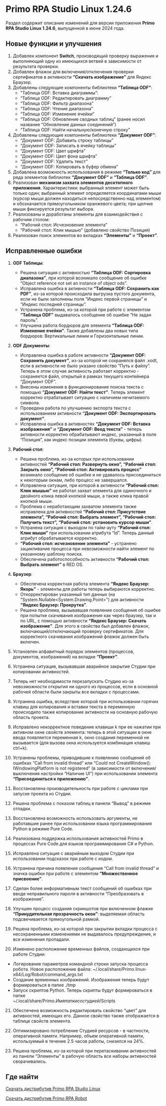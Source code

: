 # Primo RPA Studio Linux 1.24.6

Раздел содержит описание изменений для версии приложения **Primo RPA Studio Linux 1.24.6**, выпущенной в июне 2024 года. 


## Новые функции и улучшения
1. Добавлен компонент **Switch**, производящий проверку выражения и выполняющий одну из имеющихся ветвей в зависимости от результата проверки.
2. Добавлен флажок для включения/отключения проверки сертификатов в активности **“Скачать изображение”** для Яндекс Браузер.
3. Добавлены следующие компоненты библиотеки **“Таблица ODF"**:
   * "Таблица ODF: Вставка диаграммы”:
   * “Таблица ODF: Редактировать диаграмму”
   * “Таблица ODF: Фильтр диапазона”
   * “Таблица ODF: Чтение диапазона”
   * “Таблица ODF: Изменение ячейки”
   * “Таблица ODF: Обновление сводных таблиц” (ранее носил название “Обновление данных соединений”)
   * “Таблица ODF: Найти начальную/конечную строку”
4. Добавлены следующие компоненты библиотеки **“Документ ODF”**: 
   * “Документ ODF: Добавить строку таблицы”
   * “Документ ODF: Записать в ячейку таблицы”
   * “Документ ODF: Цвет шрифта”
   * “Документ ODF: Цвет фона шрифта”
   * “Документ ODF: Удалить текст”
   * “Документ ODF: Копировать в буфер обмена”
5. Добавлена возможность использования в режиме **“Только код”** для ряда элементов библиотек **“Документ ODF”** и **“Таблица ODF”**.
6. Реализован **механизм захвата элементов десктопного приложения**. Характеристики: выбранный элемент может быть только один; выбранный элемент определяется координатами мыши (курсор мыши должен находиться непосредственно над элементом) и обозначается прямоугольником оранжевого цвета; при щелчке мыши фиксируется результат выбора.
7. Реализованы и доработаны элементы для взаимодействия с рабочим столом:
   * “Рабочий стол: Исчезновение элемента”
   * “Рабочий стол: Клик мышью” (добавлено свойство Позиция)
8. Реализован поиск элементов во вкладках **“Элементы”** и **“Проект”**.


## Исправленные ошибки 

1. **ODF Таблицы**:
   * Решена ситуация с активностью **“Таблица ODF: Сортировка диапазона”**, при которой возникало сообщение об ошибке “Object reference not set an instance of object ods”.
   * Исправлена ошибка в активности **“Таблица ODF: Сохранить как PDF”**, из-за которой происходила выгрузка пустого документа, если не были заполнены поля “Индекс первой страницы” и “Индекс последней страницы”. 
   * Устранена проблема, из-за которой при работе с элементом **“Таблица ODF”** выдавалось сообщение об ошибке “Не задан пароль”.  
   * Улучшена работа бордюров для элемента **“Таблица ODF: Изменение ячейки”**. Также добавлены два новых типа бордюров: Вертикальные линии и Горизонтальные линии.

2. **ODF Документы**: 
   * Исправлена ошибка в работе активности **“Документ ODF: Сохранить документ”**, из-за которой не сохранялся файл .xodt, если в активности не было указано свойство “Путь к файлу”. Теперь в этом случае активность работает корректно - сохраняется файл, открытый в рамках текущего контейнера “Документ ODF”.
   * Внесены изменения в функционирование поиска текста с помощью **“Документ ODF: Найти текст”**. Теперь элемент корректно отрабатывает ситуацию с наличием нечитаемого символа.
   * Проведена работа по улучшению экспорта текста с использованием активности **“Документ ODF: Экспортировать документ”**.
   * Исправлена ошибка в активностях **“Документ ODF: Вставка изображения”** и **“Документ ODF: Ввод текста”** - теперь активности корректно обрабатывают индекс, указанный в поле “Позиция”, как индекс позиции элемента (буквы, цифры). 

3. **Рабочий стол**: 
   * Решена проблема, из-за которых при использовании активностей **“Рабочий стол: Развернуть окно”, “Рабочий стол: Закрыть окно”, “Рабочий стол: Активировать процесс”** возникало сообщение об ошибке и не удавалось присоединиться к некоторым окнам, либо процесс не завершался. 
   * Исправлена ситуация, при которой в активности **“Рабочий стол: Клик мышью”** не работал захват элемента для одиночного и двойного клика левой кнопкой мыши, а также клика правой кнопкой мыши. 
   * Проблема с неработающим захватом элемента также исправлена для активностей **“Рабочий стол: Присутствие элемента”, “Рабочий стол: Выбрать элемент”, “Рабочий стол: Получить текст”, “Рабочий стол: установить курсор мыши”**.
   * Устранена ситуация с выходом по тайм-ауту **“Рабочий стол: Клик мыши”** при использовании атрибута “Id”. Теперь данный атрибут обрабатывается корректно.  
   * **“Рабочий стол: исчезновение элемента”** - устранено зацикливание процесса при невозможности найти элемент по указанному шаблону поиска. 
   * Обеспечена работоспособность активности **“Рабочий стол: Выбрать элемент”** в RED OS.

4. **Браузер**: 
   * Обеспечена корректная работа элемента **“Яндекс Браузер: Якорь”** - элементы для работы теперь выбираются корректно. 
   * Откорректирован указанный тип данных (на "System.Nullable<System.Drawing.Point>") для активности **“Яндекс Браузер: Прокрутка”**. 
   * Решена проблема, вызывавшая появление сообщения об ошибке при попытке скачивания изображения как через браузер, так и по URL, с помощью активности **“Яндекс Браузер: Скачать изображение”**. Для этого в свойства был добавлен флажок, включающий/отключающий проверку сертификатов. Для корректного скачивания изображений флажок должен быть включен.

5. Установлен алфавитный порядок элементов (процессов, документов, изображений) на вкладке **“Проект”**.

6. Устранена ситуация, вызывавшая аварийное закрытие Студии при копировании активностей.

7. Теперь нет необходимости перезапускать Студию из-за невозможности открытия ни одного из процессов, если в основной рабочей области были закрыты все вкладки с процессами.

8. Устранена ошибка, вследствие которой при использовании горячих клавиш для копирования и вставки текста в переменную происходило также копирование активности на основную рабочую область проекта.

9. Исправлено некорректное поведение клавиши k при ее нажатии при активном окне свойств элемента: теперь в этой ситуации в окне ввода появляется переменная k, окно создания переменной не вызывается (для вызова окна используется комбинация клавиш ctrl+k).

10. Устранены проблемы, приводившие к появлению сообщений об ошибках “Call from invalid thread” или “Could not CreateWindow(): IWindowingPlatform is not registered” (в зависимости от включения/выключения настройки “Наличие UI”) при использовании элемента **“Присоединиться к приложению”**.

11. Восстановлена производительность при работе с циклами при запуске проекта из Студии.

12. Решена проблема с показом таблиц в панели “Вывод” в режиме отладки.

13. Восстановлена возможность использовать аргументы, не работавшие ранее при использовании языка программирования Python в режиме Pure Code.

14. Реализована поддержка использования активностей Primo в процессах Pure Code для языков программирования C# и Python.

15. Исправлена ситуация с аварийным выходом Студии при использовании подсказок при работе с кодом.

16. Устранена причина появления сообщения “Call from invalid thread” и значка ошибки при работе с элементом **“Множественное присвоение”**.

17. Сделан более информативным текст сообщений об ошибках при вводе неправильного пароля в активности “Преобразовать в изображение”. 

18. Улучшен процесс создания скриншотов при включенном флажке **“Принудительная прозрачность окон”**: выделяемая область подсвечивается прямоугольной рамкой.

19. Решена проблема, из-за которой при закрытии вкладки процесса с несохраненными изменениями не выдавалось предупреждение, и все изменения пропадали.

20. Изменено расположение временных файлов, создающихся при работе Студии:
- Логирование параметров командной строки запуска процесса робота.
Новое расположение файла: ~/.local/share/Primo.linux-x64/Log/Robot/command_args.txt
- Создание временных изображений. Изображения теперь будут формироваться в папке ./tmp
- Запуск скриптов Python. Теперь скрипты будут формироваться в папке  
   ~/.local/share/Primo.${Имя папки со студией}$/Scripts

21. Обеспечена возможность редактировать свойство “цвет” для активностей, имеющих его. Данное свойство также отображается в таблице свойств элемента.

22. Оптимизировано потребление Студией ресурсов - в частности, оперативной памяти. Например, объем оперативной памяти, используемый в течение 2.5 часов работы,  снизился на 24%.

23. Решена проблема, из-за которой при перетаскивании активностей из панели “Элементы” в рабочую область все наборы активностей сворачивались.

## Где найти 

[Скачать дистрибутив Primo RPA Studio Linux](http://disk3.primo-rpa.ru/index.php/s/t9BHBjR6PP06Yax?path=%2FRelease%2FStudio%2FLinux)

[Скачать дистрибутив Primo RPA Robot](http://disk3.primo-rpa.ru/index.php/s/t9BHBjR6PP06Yax?path=%2FRelease%2FRobot%2FLinux)
